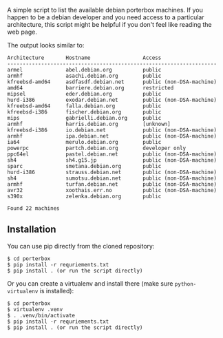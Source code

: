 A simple script to list the available debian porterbox machines.  If you happen
to be a debian developer and you need access to a particular architecture, this
script might be helpful if you don't feel like reading the web page. 

The output looks similar to:

    Architecture       Hostname                 Access
    --------------------------------------------------------------------
    armel              abel.debian.org          public
    armhf              asachi.debian.org        public
    kfreebsd-amd64     asdfasdf.debian.net      public (non-DSA-machine)
    amd64              barriere.debian.org      restricted
    mipsel             eder.debian.org          public
    hurd-i386          exodar.debian.net        public (non-DSA-machine)
    kfreebsd-amd64     falla.debian.org         public
    kfreebsd-i386      fischer.debian.org       public
    mips               gabrielli.debian.org     public
    armhf              harris.debian.org        [unknown]
    kfreebsd-i386      io.debian.net            public (non-DSA-machine)
    armhf              ipa.debian.net           public (non-DSA-machine)
    ia64               merulo.debian.org        public
    powerpc            partch.debian.org        developer only
    ppc64el            pastel.debian.net        public (non-DSA-machine)
    sh4                sh4.g15.jp               public (non-DSA-machine)
    sparc              smetana.debian.org       public
    hurd-i386          strauss.debian.net       public (non-DSA-machine)
    sh4                sumotsu.debian.net       public (non-DSA-machine)
    armhf              turfan.debian.net        public (non-DSA-machine)
    avr32              xoothais.err.no          public (non-DSA-machine)
    s390x              zelenka.debian.org       public

    Found 22 machines

## Installation

You can use pip directly from the cloned repository:

    $ cd porterbox
    $ pip install -r requriements.txt
    $ pip install . (or run the script directly)

Or you can create a virtualenv and install there (make sure `python-virtualenv`
is installed):

    $ cd porterbox
    $ virtualenv .venv
    $ . .venv/bin/activate
    $ pip install -r requriements.txt
    $ pip install . (or run the script directly)
